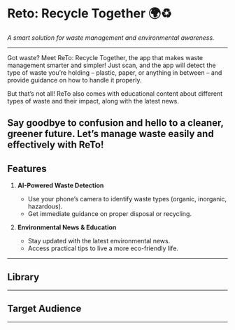 # Reto: Recycle Together 🌍♻️
*A smart solution for waste management and environmental awareness.*

---

Got waste? Meet ReTo: Recycle Together, the app that makes waste management smarter and simpler! Just scan, and the app will detect the type of waste you’re holding – plastic, paper, or anything in between – and provide guidance on how to handle it properly.   

But that’s not all! ReTo also comes with educational content about different types of waste and their impact, along with the latest news.  

Say goodbye to confusion and hello to a cleaner, greener future. Let’s manage waste easily and effectively with ReTo!
---

## Features  
1. **AI-Powered Waste Detection**  
   - Use your phone’s camera to identify waste types (organic, inorganic, hazardous).  
   - Get immediate guidance on proper disposal or recycling.  

2. **Environmental News & Education**  
   - Stay updated with the latest environmental news.  
   - Access practical tips to live a more eco-friendly life.

---
## Library

---
## Target Audience

---
